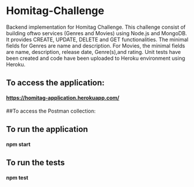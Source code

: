 # Homitag-Challenge
Backend implementation for Homitag Challenge. This challenge consist of building oftwo services (Genres and Movies) using Node.js and MongoDB. It provides CREATE, UPDATE, DELETE and GET functionalities. The minimal fields for Genres are name and description. For Movies, the minimal fields are name, description, release date, Genre(s),and rating. Unit tests have been created and code have been uploaded to Heroku environment using Heroku.

## To access the application:
#### https://homitag-application.herokuapp.com/

##To access the Postman collection:
#### 

## To run the application
#### npm start

## To run the tests
#### npm test

